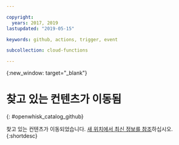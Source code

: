 ```yaml
---

copyright:
  years: 2017, 2019
lastupdated: "2019-05-15"

keywords: github, actions, trigger, event

subcollection: cloud-functions

---
```


{:new_window: target="_blank"}
# 찾고 있는 컨텐츠가 이동됨
{: #openwhisk_catalog_github}

찾고 있는 컨텐츠가 이동되었습니다. [새 위치에서 최신 정보를 참조](/docs/openwhisk?topic=cloud-functions-pkg_github)하십시오.
{:shortdesc}
